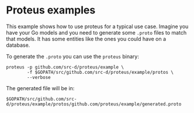 # Proteus examples

This example shows how to use proteus for a typical use case. Imagine you have your Go models and you need to generate some `.proto` files to match that models.
It has some entities like the ones you could have on a database.

To generate the `.proto` you can use the `proteus` binary:

```
proteus -p github.com/src-d/proteus/example \
        -f $GOPATH/src/github.com/src-d/proteus/example/protos \
        --verbose
```

The generated file will be in:

```
$GOPATH/src/github.com/src-d/proteus/example/protos/github.com/proteus/example/generated.proto
```
